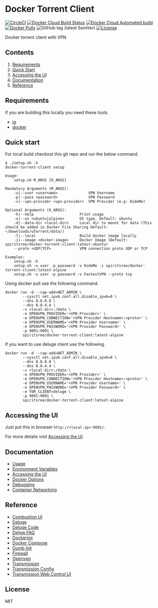 # Docker Torrent Client

[![CircleCI](https://circleci.com/gh/spiritsree/docker-torrent-client.svg?style=svg)](https://app.circleci.com/pipelines/github/spiritsree/docker-torrent-client)
[![Docker Cloud Build Status](https://img.shields.io/docker/cloud/build/spiritsree/docker-torrent-client)](https://hub.docker.com/repository/docker/spiritsree/docker-torrent-client)
[![Docker Cloud Automated build](https://img.shields.io/docker/cloud/automated/spiritsree/docker-torrent-client)](https://hub.docker.com/repository/docker/spiritsree/docker-torrent-client)
[![Docker Pulls](https://img.shields.io/docker/pulls/spiritsree/docker-torrent-client)](https://hub.docker.com/repository/docker/spiritsree/docker-torrent-client)
![GitHub tag (latest SemVer)](https://img.shields.io/github/v/tag/spiritsree/docker-torrent-client?sort=semver)
[![License](https://img.shields.io/badge/license-MIT-blue.svg)](https://github.com/spiritsree/docker-torrent-client/blob/master/LICENSE.md)


Docker torrent client with VPN

## Contents

1. [Requirements](#requirements)
1. [Quick Start](#quick-start)
1. [Accessing the UI](#accessing-the-ui)
1. [Documentation](#documentation)
1. [Reference](#reference)

## Requirements

If you are building this locally you need these tools.

* [jq](https://stedolan.github.io/jq/)
* [docker](https://www.docker.com/)

## Quick start

For local build checkout this git repo and run the below command.

```
$ ./setup.sh -h
docker-torrent-client setup

Usage:
    setup.sh M_ARGS [O_ARGS]

Mandatory Arguments (M_ARGS):
    -u|--user <username>              VPN Username
    -p|--pass <password>              VPN Password
    -v|--vpn-provider <vpn-provider>  VPN Provider (e.g: HideMe)

Optional Arguments (O_ARGS):
    -h|--help                     Print usage
    -o|--os <ubuntu|alpine>       OS type, Default: ubuntu
    -d|--data-dir <local-dir>     Local dir to mount for data (This should be added in Docker File Sharing Default: ~/Downloads/uTorrent/data/)
    -l|--local                    Build docker image locally
    -i|--image <docker-image>     Docker Image (Default: spiritsree/docker-torrent-client:latest-ubuntu)
    --proto <UDP|TCP>             VPN connection proto UDP or TCP

Examples:
    setup.sh -h
    setup.sh -u user -p password -v HideMe -i spiritsree/docker-torrent-client:latest-alpine
    setup.sh -u user -p password -v FastestVPN --proto tcp
```

Using docker pull use the following command.

```
docker run -d --cap-add=NET_ADMIN \
        --sysctl net.ipv6.conf.all.disable_ipv6=0 \
        --dns 8.8.8.8 \
        --dns 8.8.4.4 \
        -v <local-dir>:/data \
        -e OPENVPN_PROVIDER='<VPN Provider>' \
        -e OPENVPN_CONNECTION='<VPN Provider Hostname>:<proto>' \
        -e OPENVPN_USERNAME='<VPN Provider Username>' \
        -e OPENVPN_PASSWORD='<VPN Provider Password>' \
        -p 9091:9091 \
        spiritsree/docker-torrent-client:latest-alpine
```

If you want to use deluge client use the following.

```
docker run -d --cap-add=NET_ADMIN \
        --sysctl net.ipv6.conf.all.disable_ipv6=0 \
        --dns 8.8.8.8 \
        --dns 8.8.4.4 \
        -v <local-dir>:/data \
        -e OPENVPN_PROVIDER='<VPN Provider>' \
        -e OPENVPN_CONNECTION='<VPN Provider Hostname>:<proto>' \
        -e OPENVPN_USERNAME='<VPN Provider Username>' \
        -e OPENVPN_PASSWORD='<VPN Provider Password>' \
        -e TOR_CLIENT=deluge \
        -p 9091:9091 \
        spiritsree/docker-torrent-client:latest-alpine
```

## Accessing the UI

Just put this in browser `http://<local-ip>:9091/`.

For more details visit [Accessing the UI](./doc/web-ui.md).

## Documentation

* [Usage](./doc/usage.md)
* [Environment Variables](./doc/env.md)
* [Accessing the UI](./doc/web-ui.md)
* [Docker Options](./doc/docker.md)
* [Debugging](./doc/debug.md)
* [Container Networking](./doc/networking.md)

## Reference

* [Combustion UI](https://github.com/Secretmapper/combustion)
* [Deluge](https://dev.deluge-torrent.org/wiki/UserGuide)
* [Deluge Code](https://github.com/deluge-torrent/deluge)
* [Delige FAQ](https://dev.deluge-torrent.org/wiki/Faq)
* [Dockerize](https://github.com/jwilder/dockerize)
* [Docker Compose](https://docs.docker.com/compose/compose-file/)
* [Dumb Init](https://github.com/Yelp/dumb-init)
* [Firewall](https://help.ubuntu.com/lts/serverguide/firewall.html)
* [Openvpn](https://openvpn.net/community-resources/reference-manual-for-openvpn-2-4/)
* [Transmission](https://github.com/transmission/transmission)
* [Transmission Config](https://github.com/transmission/transmission/wiki/Editing-Configuration-Files)
* [Transmission Web Control UI](https://github.com/ronggang/transmission-web-control)

## License

MIT
